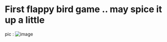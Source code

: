 # First flappy  bird game .. may spice it up a little 

pic : 
![image](https://user-images.githubusercontent.com/76587329/197361220-590b0979-c9eb-4df3-a08a-aed4b3c7e03d.png)
